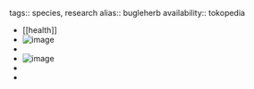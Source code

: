 tags:: species, research
alias:: bugleherb
availability:: tokopedia

- [[health]]
- ![image](https://ipfs.io/ipfs/QmdSdpdPaGFvqn5AfGrGAf5uBKtScXySsLFnmVP4TdqJjf)
-
- ![image](https://ipfs.io/ipfs/QmeABjv66EUqnVrNs7ZWDTfxvuAy2zdkmL9reJKVbCBbKe)
-
-